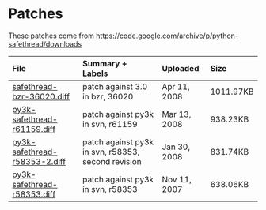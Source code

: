 # Patches

These patches come from https://code.google.com/archive/p/python-safethread/downloads

| File                                                             | Summary + Labels                                   | Uploaded     | Size      |
| :--------------------------------------------------------------- | :------------------------------------------------- | :----------- | :-------- |
| [safethread-bzr-36020.diff](./safethread-bzr-36020.diff)         | patch against 3.0 in bzr, 36020                    | Apr 11, 2008 | 1011.97KB |
| [py3k-safethread-r61159.diff](./py3k-safethread-r61159.diff)     | patch against py3k in svn, r61159                  | Mar 13, 2008 | 938.23KB  |
| [py3k-safethread-r58353-2.diff](./py3k-safethread-r58353-2.diff) | patch against py3k in svn, r58353, second revision | Jan 30, 2008 | 831.74KB  |
| [py3k-safethread-r58353.diff](./py3k-safethread-r58353.diff)     | patch against py3k in svn, r58353                  | Nov 11, 2007 | 638.06KB  |
